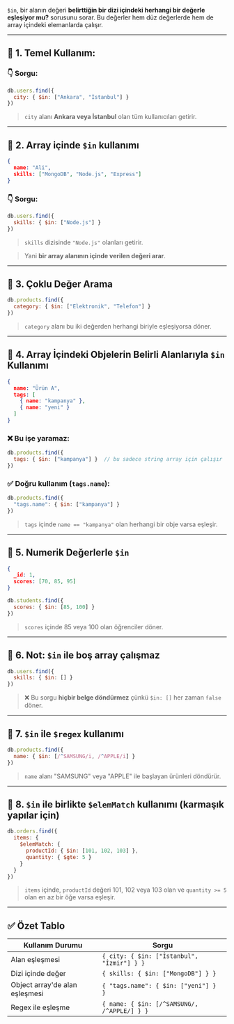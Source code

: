 
`$in`, bir alanın değeri **belirttiğin bir dizi içindeki herhangi bir değerle eşleşiyor mu?** sorusunu sorar. Bu değerler hem düz değerlerde hem de array içindeki elemanlarda çalışır.

---

## 🔹 1. **Temel Kullanım:**

### 👇 Sorgu:

```js
db.users.find({
  city: { $in: ["Ankara", "İstanbul"] }
})
```

> `city` alanı **Ankara veya İstanbul** olan tüm kullanıcıları getirir.

---

## 🔹 2. **Array içinde `$in` kullanımı**

```json
{
  name: "Ali",
  skills: ["MongoDB", "Node.js", "Express"]
}
```

### 👇 Sorgu:

```js
db.users.find({
  skills: { $in: ["Node.js"] }
})
```

> `skills` dizisinde `"Node.js"` olanları getirir.

> Yani **bir array alanının içinde verilen değeri arar**.

---

## 🔹 3. **Çoklu Değer Arama**

```js
db.products.find({
  category: { $in: ["Elektronik", "Telefon"] }
})
```

> `category` alanı bu iki değerden herhangi biriyle eşleşiyorsa döner.

---

## 🔹 4. **Array İçindeki Objelerin Belirli Alanlarıyla `$in` Kullanımı**

```json
{
  name: "Ürün A",
  tags: [
    { name: "kampanya" },
    { name: "yeni" }
  ]
}
```

### ❌ Bu işe yaramaz:

```js
db.products.find({
  tags: { $in: ["kampanya"] }  // bu sadece string array için çalışır
})
```

### ✅ Doğru kullanım (`tags.name`):

```js
db.products.find({
  "tags.name": { $in: ["kampanya"] }
})
```

> `tags` içinde `name == "kampanya"` olan herhangi bir obje varsa eşleşir.

---

## 🔹 5. **Numerik Değerlerle `$in`**

```json
{
  _id: 1,
  scores: [70, 85, 95]
}
```

```js
db.students.find({
  scores: { $in: [85, 100] }
})
```

> `scores` içinde 85 veya 100 olan öğrenciler döner.

---

## 🔹 6. **Not: `$in` ile boş array çalışmaz**

```js
db.users.find({
  skills: { $in: [] }
})
```

> ❌ Bu sorgu **hiçbir belge döndürmez** çünkü `$in: []` her zaman `false` döner.

---

## 🔹 7. `$in` ile `$regex` kullanımı

```js
db.products.find({
  name: { $in: [/^SAMSUNG/i, /^APPLE/i] }
})
```

> `name` alanı "SAMSUNG" veya "APPLE" ile başlayan ürünleri döndürür.

---

## 🔹 8. `$in` ile birlikte `$elemMatch` kullanımı (karmaşık yapılar için)

```js
db.orders.find({
  items: {
    $elemMatch: {
      productId: { $in: [101, 102, 103] },
      quantity: { $gte: 5 }
    }
  }
})
```

> `items` içinde, `productId` değeri 101, 102 veya 103 olan ve `quantity >= 5` olan en az bir öğe varsa eşleşir.

---

## ✅ Özet Tablo

|Kullanım Durumu|Sorgu|
|---|---|
|Alan eşleşmesi|`{ city: { $in: ["İstanbul", "İzmir"] } }`|
|Dizi içinde değer|`{ skills: { $in: ["MongoDB"] } }`|
|Object array'de alan eşleşmesi|`{ "tags.name": { $in: ["yeni"] } }`|
|Regex ile eşleşme|`{ name: { $in: [/^SAMSUNG/, /^APPLE/] } }`|
